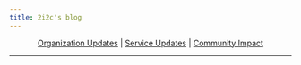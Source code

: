 ```yaml
---
title: 2i2c's blog
---
```


<style>
.category-labels, .page-body h1:first-of-type {
  text-align: center;
}
</style>

<div class="category-labels">

[Organization Updates](/categories/organization) | [Service Updates](/categories/service) | [Community Impact](/categories/impact)

</div>

---

